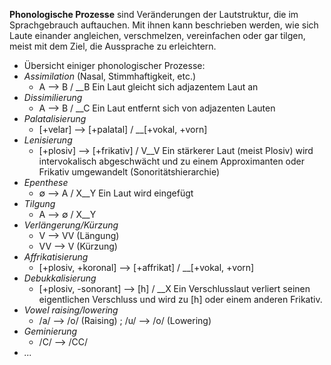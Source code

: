 **Phonologische Prozesse** sind Veränderungen der Lautstruktur, die im Sprachgebrauch auftauchen. Mit ihnen kann beschrieben werden, wie sich Laute einander angleichen, verschmelzen, vereinfachen oder gar tilgen, meist mit dem Ziel, die Aussprache zu erleichtern. 
* Übersicht einiger phonologischer Prozesse:
* *Assimilation* (Nasal, Stimmhaftigkeit, etc.)
  * A --> B / __B     Ein Laut gleicht sich adjazentem Laut an
* *Dissimilierung*
  * A --> B / __C     Ein Laut entfernt sich von adjazenten Lauten
* *Palatalisierung*
  * [+velar] --> [+palatal] / __[+vokal, +vorn]
* *Lenisierung*
  * [+plosiv] --> [+frikativ] / V__V    Ein stärkerer Laut (meist Plosiv) wird intervokalisch abgeschwächt und zu einem Approximanten oder Frikativ umgewandelt (Sonoritätshierarchie)
* *Epenthese*
  * ∅ --> A / X__Y    Ein Laut wird eingefügt
* *Tilgung*
  * A --> ∅ / X__Y
* *Verlängerung/Kürzung*
  * V --> VV  (Längung)
  * VV --> V  (Kürzung)
* *Affrikatisierung*
  * [+plosiv, +koronal] --> [+affrikat] / __[+vokal, +vorn]
* *Debukkalisierung*
  * [+plosiv, -sonorant] --> [h] / __X  Ein Verschlusslaut verliert seinen eigentlichen Verschluss und wird zu [h] oder einem anderen Frikativ.
* *Vowel raising/lowering*
  * /a/ --> /o/  (Raising) ; /u/ --> /o/   (Lowering)
* *Geminierung*
  * /C/ --> /CC/
* *...*
